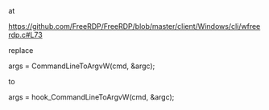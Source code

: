 at

https://github.com/FreeRDP/FreeRDP/blob/master/client/Windows/cli/wfreerdp.c#L73

replace

args = CommandLineToArgvW(cmd, &argc);

to

args = hook_CommandLineToArgvW(cmd, &argc);